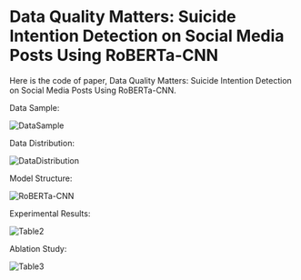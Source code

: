 # Data Quality Matters: Suicide Intention Detection on Social Media Posts Using RoBERTa-CNN

Here is the code of paper, Data Quality Matters: Suicide Intention Detection on Social Media Posts Using RoBERTa-CNN.

Data Sample:

![DataSample](https://github.com/jiansfoggy/CODE-SHOW/assets/17891213/6c5c4b0e-3ca0-462d-a8bc-44506b8b9d35)

Data Distribution:

![DataDistribution](https://github.com/jiansfoggy/CODE-SHOW/assets/17891213/4d856964-f5d5-4978-bad3-39c22b63f977)

Model Structure:

![RoBERTa-CNN](https://github.com/jiansfoggy/CODE-SHOW/assets/17891213/dc22c75e-bca4-443f-9dc5-971efbe60a94)

Experimental Results:

![Table2](https://github.com/jiansfoggy/CODE-SHOW/assets/17891213/b72d4454-5275-4fdd-b325-ee8cd37f72dd)

Ablation Study:

![Table3](https://github.com/jiansfoggy/CODE-SHOW/assets/17891213/17fdb8b5-3d1f-4f8c-bdb2-78deb94c3229)

